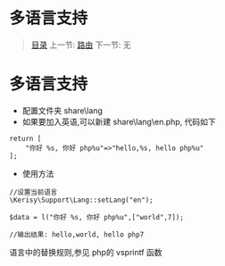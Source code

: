 #  多语言支持

   > [目录](<index.md>)
   > 上一节: [路由](3.1.md)
   > 下一节: 无


   多语言支持
========
* 配置文件夹 share\lang
* 如果要加入英语,可以新建 share\lang\en.php,   代码如下
```
return [
    "你好 %s, 你好 php%u"=>"hello,%s, hello php%u"
];
```
* 使用方法
```
//设置当前语言
\Kerisy\Support\Lang::setLang("en");

$data = l("你好 %s, 你好 php%u",["world",7]);

//输出结果: hello,world, hello php7

```
语言中的替换规则,参见 php的 vsprintf 函数
